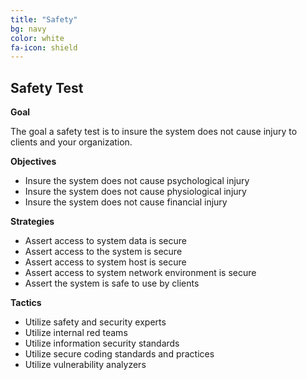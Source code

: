 ```yaml
---
title: "Safety"
bg: navy
color: white
fa-icon: shield
---
```


## Safety Test

**Goal**

The goal a safety test is to insure the system does not cause injury to clients and your organization.

**Objectives**

* Insure the system does not cause psychological injury
* Insure the system does not cause physiological injury
* Insure the system does not cause financial injury

**Strategies**

* Assert access to system data is secure
* Assert access to the system is secure
* Assert access to system host is secure
* Assert access to system network environment is secure
* Assert the system is safe to use by clients

**Tactics**

* Utilize safety and security experts
* Utilize internal red teams
* Utilize information security standards
* Utilize secure coding standards and practices
* Utilize vulnerability analyzers
